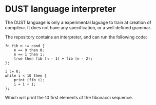 # DUST language interpreter

The DUST language is only a experimental laguage to train at creation of compileur. It does not have any specification, or a well defined grammar.

The repository contains an interpreter, and can run the following code:
```
fn fib n := cond {
    n == 0 then 0;
    n == 1 then 1;
    true then fib (n - 1) + fib (n - 2);
};

i := 0;
while i < 10 then {
    print (fib i);
    i = i + 1;
};
```
Which will print the 10 first elements of the fibonacci sequence.